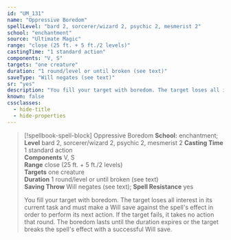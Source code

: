 ```yaml
---
id: "UM_131"
name: "Oppressive Boredom"
spellLevel: "bard 2, sorcerer/wizard 2, psychic 2, mesmerist 2"
school: "enchantment"
source: "Ultimate Magic"
range: "close (25 ft. + 5 ft./2 levels)"
castingTime: "1 standard action"
components: "V, S"
targets: "one creature"
duration: "1 round/level or until broken (see text)"
saveType: "Will negates (see text)"
sr: "yes"
description: "You fill your target with boredom. The target loses all interest in its current task and must make a Will save against the spell's effect in order to perform its next action. If the target fails, it takes no action that round. The boredom lasts until the duration expires or the target breaks the spell's effect with a successful Will save."
known: false
cssclasses:
  - hide-title
  - hide-properties
---
```


> [!spellbook-spell-block] Oppressive Boredom
> **School:** enchantment; **Level** bard 2, sorcerer/wizard 2, psychic 2, mesmerist 2
> **Casting Time** 1 standard action  
> **Components** V, S  
> **Range** close (25 ft. + 5 ft./2 levels)  
> **Targets** one creature  
> **Duration** 1 round/level or until broken (see text)  
> **Saving Throw** Will negates (see text); **Spell Resistance** yes
> 
> You fill your target with boredom. The target loses all interest in its current task and must make a Will save against the spell's effect in order to perform its next action. If the target fails, it takes no action that round. The boredom lasts until the duration expires or the target breaks the spell's effect with a successful Will save.